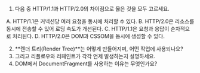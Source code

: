 1. 다음 중 HTTP/1.1과 HTTP/2.0의 차이점으로 옳은 것을 모두 고르세요.

A. HTTP/1.1은 커넥션당 여러 요청을 동시에 처리할 수 있다.
B. HTTP/2.0은 리소스를 동시에 전송할 수 있어 로딩 속도가 개선된다.
C. HTTP/1.1은 요청과 응답이 순차적으로 처리된다.
D. HTTP/2.0은 DOM과 CSSOM을 동시에 생성할 수 있다.

2. **렌더 트리(Render Tree)**는 어떻게 만들어지며, 어떤 작업에 사용되나요?
3. 그리고 리플로우와 리페인트가 각각 언제 발생하는지 설명하세요.
4. DOM에서 DocumentFragment를 사용하는 이유는 무엇인가요?
